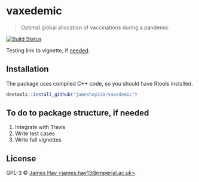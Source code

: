 # vaxedemic
> Optimal global allocation of vaccinations during a pandemic

[![Build Status](https://travis-ci.org/user/pkg.svg?branch=master)](https://travis-ci.org/user/pkg)

Testing link to vignette, if [needed](https://jameshay218.github.io/vaxedemic/inst/doc/usage.html).

## Installation
The package uses compiled C++ code, so you should have Rtools installed.

```r
devtools::install_github("jameshay218/vaxedemic")
```

## To do to package structure, if needed
1. Integrate with Travis
2. Write test cases
3. Write full vignettes


## License

GPL-3 © [James Hay &lt;james.hay13@imperial.ac.uk&gt;](https://github.com/jameshay218).